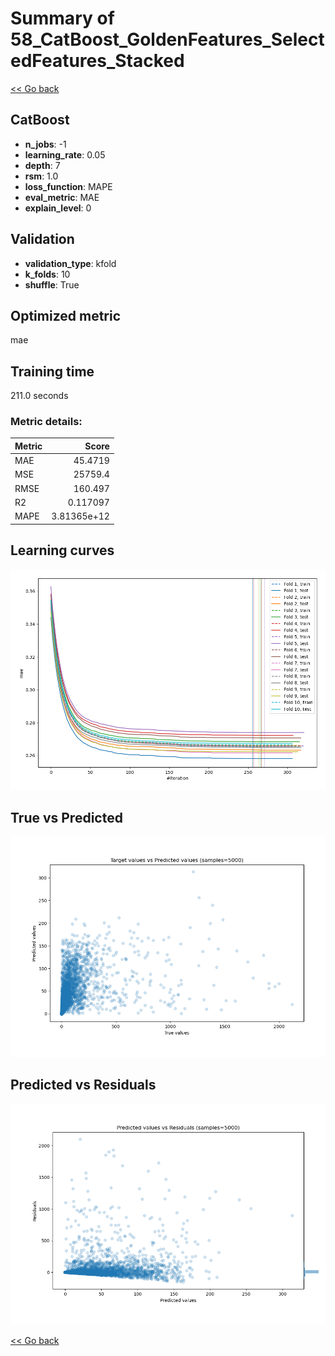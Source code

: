 # Summary of 58_CatBoost_GoldenFeatures_SelectedFeatures_Stacked

[<< Go back](../README.md)


## CatBoost
- **n_jobs**: -1
- **learning_rate**: 0.05
- **depth**: 7
- **rsm**: 1.0
- **loss_function**: MAPE
- **eval_metric**: MAE
- **explain_level**: 0

## Validation
 - **validation_type**: kfold
 - **k_folds**: 10
 - **shuffle**: True

## Optimized metric
mae

## Training time

211.0 seconds

### Metric details:
| Metric   |           Score |
|:---------|----------------:|
| MAE      |    45.4719      |
| MSE      | 25759.4         |
| RMSE     |   160.497       |
| R2       |     0.117097    |
| MAPE     |     3.81365e+12 |



## Learning curves
![Learning curves](learning_curves.png)
## True vs Predicted

![True vs Predicted](true_vs_predicted.png)


## Predicted vs Residuals

![Predicted vs Residuals](predicted_vs_residuals.png)



[<< Go back](../README.md)
